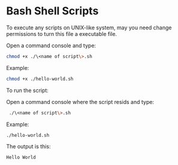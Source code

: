 # Bash Shell Scripts

To execute any scripts on UNIX-like system, may you need change permissions to turn this file a executable file.

Open a command console and type:

```sh
chmod +x ./\<name of script\>.sh
```

Example:

```sh
chmod +x ./hello-world.sh
```

To run the script:

Open a command console where the script resids and type:

```sh
 ./\<name of script\>.sh
```

Example:

```sh
./hello-world.sh
```

The output is this:

```sh
Hello World
```
